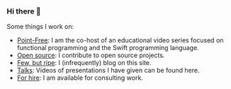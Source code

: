 ### Hi there 👋

Some things I work on:

* [Point-Free](https://www.pointfree.co): I am the co-host of an educational video series focused on functional programming and the Swift programming language.
* [Open source](https://github.com/pointfreeco): I contribute to open source projects.
* [Few, but ripe](http://fewbutripe.com): I (infrequently) blog on this site.
* [Talks](https://www.fewbutripe.com/talks/): Videos of presentations I have given can be found here.
* [For hire](https://www.fewbutripe.com/hire-me/): I am available for consulting work.
